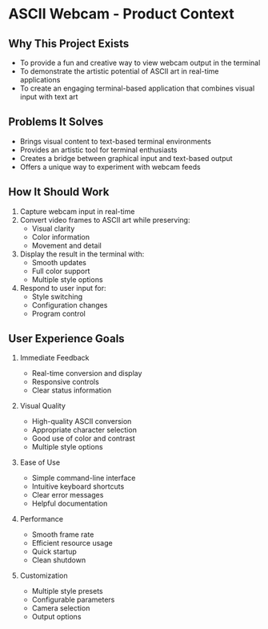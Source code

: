 # ASCII Webcam - Product Context

## Why This Project Exists

- To provide a fun and creative way to view webcam output in the terminal
- To demonstrate the artistic potential of ASCII art in real-time applications
- To create an engaging terminal-based application that combines visual input with text art

## Problems It Solves

- Brings visual content to text-based terminal environments
- Provides an artistic tool for terminal enthusiasts
- Creates a bridge between graphical input and text-based output
- Offers a unique way to experiment with webcam feeds

## How It Should Work

1. Capture webcam input in real-time
2. Convert video frames to ASCII art while preserving:
   - Visual clarity
   - Color information
   - Movement and detail
3. Display the result in the terminal with:
   - Smooth updates
   - Full color support
   - Multiple style options
4. Respond to user input for:
   - Style switching
   - Configuration changes
   - Program control

## User Experience Goals

1. Immediate Feedback

   - Real-time conversion and display
   - Responsive controls
   - Clear status information

2. Visual Quality

   - High-quality ASCII conversion
   - Appropriate character selection
   - Good use of color and contrast
   - Multiple style options

3. Ease of Use

   - Simple command-line interface
   - Intuitive keyboard shortcuts
   - Clear error messages
   - Helpful documentation

4. Performance

   - Smooth frame rate
   - Efficient resource usage
   - Quick startup
   - Clean shutdown

5. Customization
   - Multiple style presets
   - Configurable parameters
   - Camera selection
   - Output options
